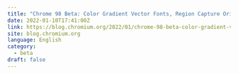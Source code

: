 ```yaml
---
title: "Chrome 98 Beta: Color Gradient Vector Fonts, Region Capture Origin Trial, and More"
date: 2022-01-10T17:41:00Z
link: https://blog.chromium.org/2022/01/chrome-98-beta-color-gradient-vector.html?utm_medium=RSS&utm_source=news.12bit.vn
site: blog.chromium.org
language: English
category:
  - beta
draft: false
---
```

